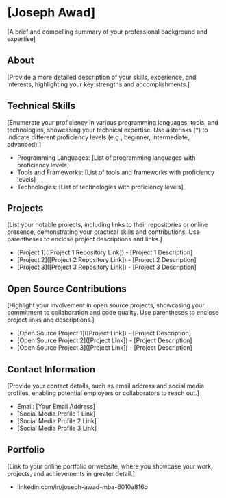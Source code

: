 # [Joseph Awad]

[A brief and compelling summary of your professional background and expertise]

## About

[Provide a more detailed description of your skills, experience, and interests, highlighting your key strengths and accomplishments.]

## Technical Skills

[Enumerate your proficiency in various programming languages, tools, and technologies, showcasing your technical expertise. Use asterisks (*) to indicate different proficiency levels (e.g., beginner, intermediate, advanced).]

* Programming Languages: [List of programming languages with proficiency levels]
* Tools and Frameworks: [List of tools and frameworks with proficiency levels]
* Technologies: [List of technologies with proficiency levels]

## Projects

[List your notable projects, including links to their repositories or online presence, demonstrating your practical skills and contributions. Use parentheses to enclose project descriptions and links.]

* [Project 1]([Project 1 Repository Link]) - [Project 1 Description]
* [Project 2]([Project 2 Repository Link]) - [Project 2 Description]
* [Project 3]([Project 3 Repository Link]) - [Project 3 Description]

## Open Source Contributions

[Highlight your involvement in open source projects, showcasing your commitment to collaboration and code quality. Use parentheses to enclose project links and descriptions.]

* [Open Source Project 1]([Project Link]) - [Project Description]
* [Open Source Project 2]([Project Link]) - [Project Description]
* [Open Source Project 3]([Project Link]) - [Project Description]

## Contact Information

[Provide your contact details, such as email address and social media profiles, enabling potential employers or collaborators to reach out.]

* Email: [Your Email Address]
* [Social Media Profile 1 Link]
* [Social Media Profile 2 Link]
* [Social Media Profile 3 Link]

## Portfolio

[Link to your online portfolio or website, where you showcase your work, projects, and achievements in greater detail.]

* linkedin.com/in/joseph-awad-mba-6010a816b

